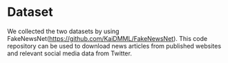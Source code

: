 # Dataset
We collected the two datasets by using FakeNewsNet(https://github.com/KaiDMML/FakeNewsNet). This code repository can be used to download news articles from published websites and relevant social media data from Twitter.
